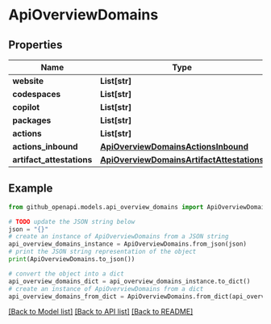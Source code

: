 # ApiOverviewDomains


## Properties

Name | Type | Description | Notes
------------ | ------------- | ------------- | -------------
**website** | **List[str]** |  | [optional] 
**codespaces** | **List[str]** |  | [optional] 
**copilot** | **List[str]** |  | [optional] 
**packages** | **List[str]** |  | [optional] 
**actions** | **List[str]** |  | [optional] 
**actions_inbound** | [**ApiOverviewDomainsActionsInbound**](ApiOverviewDomainsActionsInbound.md) |  | [optional] 
**artifact_attestations** | [**ApiOverviewDomainsArtifactAttestations**](ApiOverviewDomainsArtifactAttestations.md) |  | [optional] 

## Example

```python
from github_openapi.models.api_overview_domains import ApiOverviewDomains

# TODO update the JSON string below
json = "{}"
# create an instance of ApiOverviewDomains from a JSON string
api_overview_domains_instance = ApiOverviewDomains.from_json(json)
# print the JSON string representation of the object
print(ApiOverviewDomains.to_json())

# convert the object into a dict
api_overview_domains_dict = api_overview_domains_instance.to_dict()
# create an instance of ApiOverviewDomains from a dict
api_overview_domains_from_dict = ApiOverviewDomains.from_dict(api_overview_domains_dict)
```
[[Back to Model list]](../README.md#documentation-for-models) [[Back to API list]](../README.md#documentation-for-api-endpoints) [[Back to README]](../README.md)


